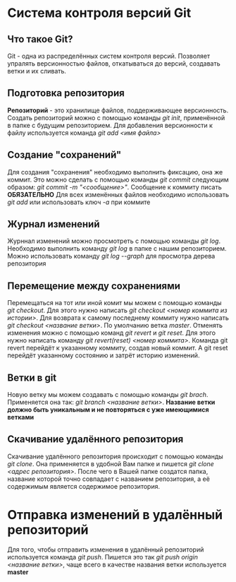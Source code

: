 # Система контроля версий Git

## Что такое Git?
Git - одна из распределённых систем контроля версий. Позволяет упралять версионностью файлов, откатываться до версий, создавать ветки и их сливать.

## Подготовка репозитория
**Репозиторий** - это хранилище файлов, поддерживающее версионность. 
Создать репозиторий можно с помощью команды *git init*, применённой в папке с будущим репозиторием.
Для добавления версионности к файлу используется команда *git add <имя файла>*

## Создание "сохранений"
Для создания "сохранения" необходимо выполнить фиксацию, она же коммит. Это можно сделать с помощью команды *git commit* следующим образом: *git commit -m "<сообщение>"*. Сообщение к коммиту писать **ОБЯЗАТЕЛЬНО**
Для всех изменённых файлов необходимо использовать *git add* или использовать ключ *-a* при коммите

## Журнал изменений
Журннал изменений можно просмотреть с помощью команды *git log*. Необходимо выполнить команду *git log* в папке с нашим репозиторием. Можно использовать команду *git log --graph* для просмотра дерева репозитория

## Перемещение между сохранениями
Перемещаться на тот или иной комит мы можем с помощью команды *git checkout*. Для этого нужно написать *git checkout <номер коммита из истории>*. Для возврата к самому последнему коммиту нужно написать *git checkout <название ветки>*. По умолчанию ветка *master*.
Отменять изменения можно с помощью команд *git revert* и *git reset*. Для этого нужно написать команду *git revert(reset) <номер коммита>*. Команда git revert перейдёт к указанному коммиту, создав новый коммит. А git reset перейдёт указанному состоянию и затрёт историю изменений.

## Ветки в git
Новую ветку мы можем создавать с помощью команды *git brach*. Применяется она так: *git branch <название ветки>*. **Название ветки должно быть уникальным и не повторяться с уже имеющимися ветками**


## Скачивание удалённого репозитория
Скачивание удалённого репозитория происходит с помощью команды *git clone*. Она применяется в удобной Вам папке и пишется *git clone <адрес репозитория>*. После чего в Вашей папке создатся папка, название которой точно совпадает с названием репозитория, а её содержимым является содержимое репозитория.

# Отправка изменений в удалённый репозиторий

Для того, чтобы отправить изменения в удалённый репозиторий используется команда *git push*. Пишется это так *git push origin <название ветки>*, чаще всего в качестве названия ветки используется **master**
